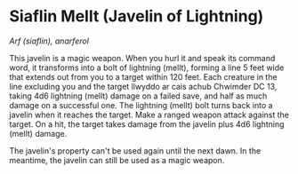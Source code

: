 # Siaflin Mellt (Javelin of Lightning)

*Arf (siaflin), anarferol*

This javelin is a magic weapon. When you hurl it and speak its command word, it transforms into a bolt of lightning (mellt), forming a line 5 feet wide that extends out from you to a target within 120 feet. Each creature in the line excluding you and the target llwyddo ar cais achub Chwimder DC 13, taking 4d6 lightning (mellt) damage on a failed save, and half as much damage on a successful one. The lightning (mellt) bolt turns back into a javelin when it reaches the target. Make a ranged weapon attack against the target. On a hit, the target takes damage from the javelin plus 4d6 lightning (mellt) damage.

The javelin's property can't be used again until the next dawn. In the meantime, the javelin can still be used as a magic weapon.
